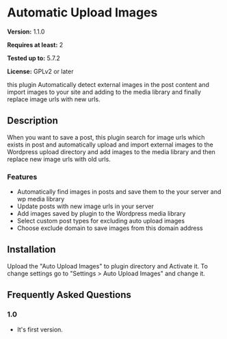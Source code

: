# Automatic Upload Images


**Version:** 1.1.0

**Requires at least:** 2

**Tested up to:** 5.7.2

**License:** GPLv2 or later

this plugin Automatically detect external images in the post content and import images to your site and adding to the media library and finally replace image urls with new urls.

## Description

When you want to save a post, this plugin search for image urls which exists in post and automatically upload and import external images to the Wordpress upload directory and add images to the media library and then replace new image urls with old urls.

### Features

* Automatically find images in posts and save them to the your server and wp media library
* Update posts with new image urls in your server
* Add images saved by plugin to the Wordpress media library
* Select custom post types for excluding auto upload images
* Choose exclude domain to save images from this domain address

## Installation

Upload the "Auto Upload Images" to plugin directory and Activate it.
To change settings go to "Settings > Auto Upload Images" and change it.

## Frequently Asked Questions

### 1.0

* It's first version.
